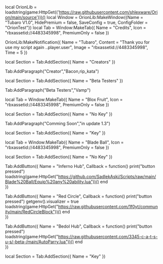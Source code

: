 local OrionLib = loadstring(game:HttpGet(('https://raw.githubusercontent.com/shlexware/Orion/main/source')))()
local Window = OrionLib:MakeWindow({Name = "Tubaro V1.0", HidePremium = false, SaveConfig = true, ConfigFolder = "OrionTest"})
local Tab = Window:MakeTab({
	Name = "Credits",
	Icon = "rbxassetid://4483345998",
	PremiumOnly = false
})

OrionLib:MakeNotification({
	Name = "Tubaro",
	Content = "Thank you for use my script again ..player.user",
	Image = "rbxassetid://4483345998",
	Time = 5
})

local Section = Tab:AddSection({
	Name = "Creators"
})

Tab:AddParagraph("Creator","Bacon,rip_kata")

local Section = Tab:AddSection({
	Name = "Beta Testers"
})

Tab:AddParagraph("Beta Testers","Vamp")

local Tab = Window:MakeTab({
	Name = "Blox Fruit",
	Icon = "rbxassetid://4483345998",
	PremiumOnly = false
})

local Section = Tab:AddSection({
	Name = "No Key"
})

Tab:AddParagraph("Comming Soon","in update 1.3")

local Section = Tab:AddSection({
	Name = "Key"
})


local Tab = Window:MakeTab({
	Name = "Blade Ball",
	Icon = "rbxassetid://4483345998",
	PremiumOnly = false
})

local Section = Tab:AddSection({
	Name = "No Key"
})

Tab:AddButton({
	Name = "Inferno Hub",
	Callback = function()
      		print("button pressed")               loadstring(game:HttpGet("https://github.com/SadlekAski/Scripts/raw/main/Blade%20Ball/Equip%20any%20ability.lua"))()
  	end    
})

Tab:AddButton({
	Name = "Red Circle",
	Callback = function()
      		print("button pressed")                    getgenv().visualizer = true
loadstring(game:HttpGet("https://raw.githubusercontent.com/1f0yt/community/main/RedCircleBlock"))()
  	end    
})

Tab:AddButton({
	Name = "Bedol Hub",
	Callback = function()
      		print("button pressed")      loadstring(game:HttpGet("https://raw.githubusercontent.com/3345-c-a-t-s-u-s/-beta-/main/AutoParry.lua"))()
  	end    
})

local Section = Tab:AddSection({
	Name = "Key"
})
